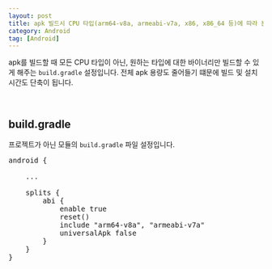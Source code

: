 ```yaml
---
layout: post
title: apk 빌드시 CPU 타입(arm64-v8a, armeabi-v7a, x86, x86_64 등)에 따라 분리해서 빌드하는 방법
category: Android
tag: [Android]
---
```


apk를 빌드할 때 모든 CPU 타입이 아닌, 원하는 타입에 대한 바이너리만 빌드할 수 있게 해주는 `build.gradle` 설정입니다.
전체 apk 용량도 줄어들기 떄문에 빌드 및 설치 시간도 단축이 됩니다.

<br>

## build.gradle

프로젝트가 아닌 모듈의 `build.gradle` 파일 설정입니다.

<pre class="prettyprint">
android {
    
    ...

    splits {
        abi {
            enable true
            reset()
            include "arm64-v8a", "armeabi-v7a"
            universalApk false
        }
    }
}
</pre>
